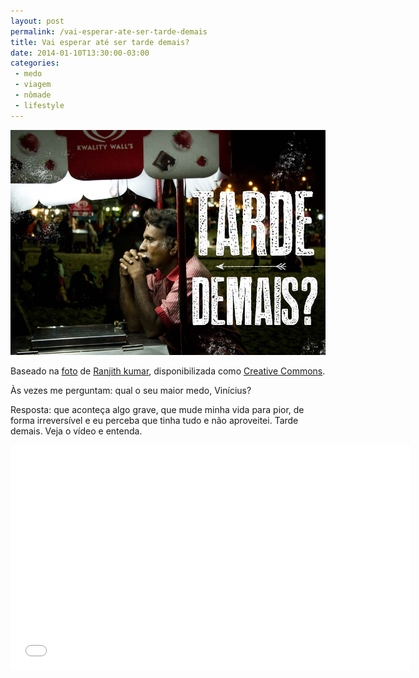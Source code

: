 ```yaml
---
layout: post
permalink: /vai-esperar-ate-ser-tarde-demais
title: Vai esperar até ser tarde demais?
date: 2014-01-10T13:30:00-03:00
categories:
 - medo
 - viagem
 - nômade
 - lifestyle
---
```

<div class="center">
  <img src="/images/tarde-demais.jpg" height="360" width="640">
  <p>
  Baseado na <a href="http://500px.com/photo/29026737">foto</a> de <a href="http://500px.com/mysticpixels">Ranjith kumar</a>, disponibilizada como <a href="http://creativecommons.org/licenses/by/3.0/br/">Creative Commons</a>.
  </p>
</div>

Às vezes me perguntam: qual o seu maior medo, Vinícius? 

Resposta: que aconteça algo grave, que mude minha vida para pior, de forma irreversível e eu perceba que tinha tudo e não aproveitei. Tarde demais. Veja o vídeo e entenda.

<div class="center">
<iframe width="640" height="360" src="//www.youtube.com/embed/hK2YjXxIbm4?rel=0" frameborder="0" allowfullscreen></iframe>
</div>
